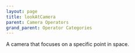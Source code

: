 ```yaml
---
layout: page
title: lookAtCamera
parent: Camera Operators
grand_parent: Operator Categories
---
```


A camera that focuses on a specific point in space.
